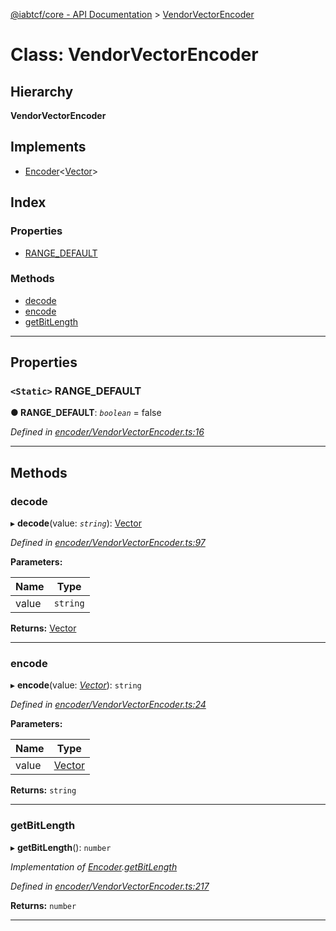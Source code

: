 [@iabtcf/core - API Documentation](../README.md) > [VendorVectorEncoder](../classes/vendorvectorencoder.md)

# Class: VendorVectorEncoder

## Hierarchy

**VendorVectorEncoder**

## Implements

* [Encoder](../interfaces/encoder.md)<[Vector](vector.md)>

## Index

### Properties

* [RANGE_DEFAULT](vendorvectorencoder.md#range_default)

### Methods

* [decode](vendorvectorencoder.md#decode)
* [encode](vendorvectorencoder.md#encode)
* [getBitLength](vendorvectorencoder.md#getbitlength)

---

## Properties

<a id="range_default"></a>

### `<Static>` RANGE_DEFAULT

**● RANGE_DEFAULT**: *`boolean`* = false

*Defined in [encoder/VendorVectorEncoder.ts:16](https://github.com/chrispaterson/iabtcf-es/blob/5dac6b3/modules/core/src/encoder/VendorVectorEncoder.ts#L16)*

___

## Methods

<a id="decode"></a>

###  decode

▸ **decode**(value: *`string`*): [Vector](vector.md)

*Defined in [encoder/VendorVectorEncoder.ts:97](https://github.com/chrispaterson/iabtcf-es/blob/5dac6b3/modules/core/src/encoder/VendorVectorEncoder.ts#L97)*

**Parameters:**

| Name | Type |
| ------ | ------ |
| value | `string` |

**Returns:** [Vector](vector.md)

___
<a id="encode"></a>

###  encode

▸ **encode**(value: *[Vector](vector.md)*): `string`

*Defined in [encoder/VendorVectorEncoder.ts:24](https://github.com/chrispaterson/iabtcf-es/blob/5dac6b3/modules/core/src/encoder/VendorVectorEncoder.ts#L24)*

**Parameters:**

| Name | Type |
| ------ | ------ |
| value | [Vector](vector.md) |

**Returns:** `string`

___
<a id="getbitlength"></a>

###  getBitLength

▸ **getBitLength**(): `number`

*Implementation of [Encoder](../interfaces/encoder.md).[getBitLength](../interfaces/encoder.md#getbitlength)*

*Defined in [encoder/VendorVectorEncoder.ts:217](https://github.com/chrispaterson/iabtcf-es/blob/5dac6b3/modules/core/src/encoder/VendorVectorEncoder.ts#L217)*

**Returns:** `number`

___

